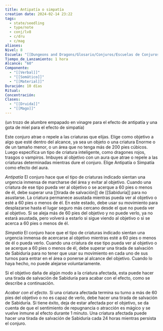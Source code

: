 ```yaml
---
title: Antipatía o simpatía
creation date: 2024-02-14 23:22
tags:
  - state/seedling
  - type/note
  - conj/lv8
  - c/dru
  - c/mag
aliases: 
Nivel: 8
Escuela: "[[Dungeons and Dragons/Glosario/Conjuros/Escuelas de Conjuros/Encantamiento]]"
Tiempo_de_Lanzamiento: 1 hora
Alcance: "60"
Componente:
  - "[[Verbal]]"
  - "[[Somático]]"
  - "[[Material]]"
Duración: 10 días
Ritual: 
Concentración: 
Clases:
  - "[[Druida]]"
  - "[[Mago]]"
---
```

(un trozo de alumbre empapado en vinagre para el efecto de antipatía y una gota de miel para el efecto de simpatía)

Este conjuro atrae o repele a las criaturas que elijas. Elige como objetivo a algo que esté dentro del alcance, ya sea un objeto o una criatura Enorme o de un tamaño menor, o un área que no tenga más de 200 pies cúbicos. Luego especifica un tipo de criatura inteligente, como dragones rojos, trasgos o vampiros. Imbuyes al objetivo con un aura que atrae o repele a las criaturas determinadas mientras dure el conjuro. Elige Antipatía o Simpatía como efecto del aura.

*Antipatía*
El conjuro hace que el tipo de criaturas indicado sientan una urgencia inmensa de marcharse del área y evitar al objetivo. Cuando una criatura de ese tipo pueda ver al objetivo o se acerque a 60 pies o menos de él, debe superar una [[tirada de salvación]] de [[Sabiduría]] para no asustarse. La criatura permanece asustada mientras pueda ver al objetivo o esté a 60 pies o menos de él. En este estado, debe usar su movimiento para desplazarse hasta el lugar seguro más cercano desde el que no pueda ver al objetivo. Si se aleja más de 60 pies del objetivo y no puede verlo, ya no estará asustada, pero volverá a estarlo si sigue viendo al objetivo o si se acerca a 60 pies o menos de él.

*Simpatía*
El conjuro hace que el tipo de criaturas indicado sientan una urgencia inmensa de acercarse al objetivo mientras esté a 60 pies o menos de él o pueda verlo. Cuando una criatura de ese tipo pueda ver al objetivo o se acerque a 60 pies o menos de él, debe superar una tirada de salvación de Sabiduría para no tener que usar su movimiento en cada uno de sus turnos para entrar en el área o ponerse al alcance del objetivo. Cuando lo haya hecho, no puede alejarse voluntariamente.

Si el objetivo daña de algún modo a la criatura afectada, esta puede hacer una tirada de salvación de Sabiduría para acabar con el efecto, como se describe a continuación.

*Acabar con el efecto*.
Si una criatura afectada termina su turno a más de 60 pies del objetivo o no es capaz de verlo, debe hacer una tirada de salvación de Sabiduría. Si tiene éxito, deja de estar afectada por el objetivo, se da cuenta de que el sentimiento de repugnancia o atracción es mágico y se vuelve inmune al efecto durante 1 minuto. Una criatura afectada puede hacer una tirada de salvación de Sabiduría cada 24 horas mientras persista el conjuro.